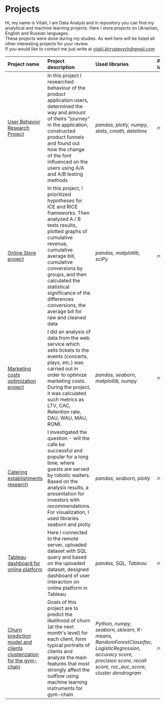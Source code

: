 # Projects
Hi, my name is Vitalii, I am Data Analyst and in repository you can find my analytical and machine learning projects. Here I store projects on Ukrainian, English and Russian languages.  
These projects were done during my studies. As well here will be listed all other interesting projects for your review.  
If you would like to contact me just write at vitalii.khrystevych@gmail.com  



| Project name | Project description | Used libraries  | Project language |
| :---------------------- | :---------------------- | :---------------------- | :---------------------- |
| [User Behavior Research Project](User_Behavior_Research_Project) | In this project I researched behaviour of the product application users, determined the way and amount of theirs "journey" in the application, constructed product funnels and found out how the change of the font influenced on the users using A/A and A/B testing methods | *pandas, plotly, numpy, stats, cmath, datetime* | russian
| [Online Store project](Research_project_for_increasing_revenue_in_an_online_store_with_AB_testing) |  In this project, I prioritized hypotheses for ICE and RICE frameworks. Then analyzed A / B tests results, plotted graphs of cumulative revenue, cumulative average bill, cumulative conversions by groups, and then calculated the statistical significance of the differences conversions, the average bill for raw and cleaned data | *pandas, matplotlib, sciPy* | russian
| [Marketing costs optimization project](Marketing_costs_optimization_in_the_web_service_project) | I did an analysis of data from the web service which sells tickets to the events (concerts, plays, etc.) was carried out in order to optimize marketing costs. During the project, it was calculated such metrics as LTV, CAC, Retention rate, DAU, WAU, MAU, ROMI. | *pandas, seaborn, matplotlib, numpy* | russian
| [Catering establishments research](Research_on_catering_establishments_in_Moscow) | I investigated the question - will the cafe be successful and popular for a long time, where guests are served by robotic waiters. Based on the analysis results, a presentation for investors with recommendations. For visualization, I used libraries seaborn and plotly | *pandas, seaborn, plotly* | russian
| [Tableau dashboard for online platform](Dashboard_for_online_platform) | Here I connected to the remote server, uploaded dataset with SQL query and based on the uploaded dataset, designed dashboard of user interaction on online platform in Tableau | *pandas, SQL, Tableau* | russian  
| [Churn prediction model and clients clusterization for the gym-chain](Forecasting_model_and_customer_clustering) | Goals of this project are to predict the likelihood of churn (at the next month's level) for each client, form typical portraits of clients and analyze the main features that most strongly affect the outflow using machine learning instruments for gym-chain | *Python, numpy, seaborn, sklearn, K-means, RandomForestClassifier, LogisticRegression, accuracy score, precision score, recall score, roc_auc_score, cluster dendrogram* | russian. 

